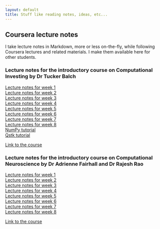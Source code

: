 ```yaml
---
layout: default
title: Stuff like reading notes, ideas, etc...
---
```

## Coursera lecture notes

I take lecture notes in Markdown, more or less on-the-fly, while
following Coursera lectures and related materials. I make them
available here for other students.

### Lecture notes for the introductory course on Computational Investing by Dr Tucker Balch

[Lecture notes for week 1](notes/ci1-coursera/notes01.html)  
[Lecture notes for week 2](notes/ci1-coursera/notes02.html)  
[Lecture notes for week 3](notes/ci1-coursera/notes03.html)  
[Lecture notes for week 4](notes/ci1-coursera/notes04.html)  
[Lecture notes for week 5](notes/ci1-coursera/notes05.html)  
[Lecture notes for week 6](notes/ci1-coursera/notes06.html)  
[Lecture notes for week 7](notes/ci1-coursera/notes07.html)  
[Lecture notes for week 8](notes/ci1-coursera/notes08.html)  
[NumPy tutorial](notes/ci1-coursera/quantsoftware_numpy_tutorial.html)  
[Qstk tutorial](notes/ci1-coursera/qstk_tutorial_1.html)
  

[Link to the course](https://class.coursera.org/compinvesting1-003/)



### Lecture notes for the introductory course on Computational Neuroscience by Dr Adrienne Fairhall and Dr Rajesh Rao

[Lecture notes for week 1](notes/cn-coursera/notes01.html)  
[Lecture notes for week 2](notes/cn-coursera/notes02.html)  
[Lecture notes for week 3](notes/cn-coursera/notes03.html)  
[Lecture notes for week 4](notes/cn-coursera/notes04.html)  
[Lecture notes for week 5](notes/cn-coursera/notes05.html)  
[Lecture notes for week 6](notes/cn-coursera/notes06.html)  
[Lecture notes for week 7](notes/cn-coursera/notes07.html)  
[Lecture notes for week 8](notes/cn-coursera/notes08.html)  

  
[Link to the course](https://class.coursera.org/compneuro-001/)
